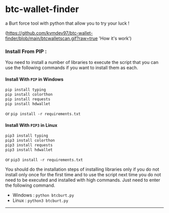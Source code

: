 # btc-wallet-finder
a Burt force tool with python that allow you to try your luck !

(https://github.com/kvmdev97/btc-wallet-finder/blob/main/btcwalletscan.gif?raw=true 'How it's work')


### Install From PIP :

You need to install a number of libraries to execute the script that you can use the following commands if you want to install them as each.

#### Install With `PIP` in Windows

```bash
pip install typing
pip install colorthon
pip install requests
pip install hdwallet
```
or `pip install -r requirements.txt`


#### Install With `PIP3` in Linux

```bash
pip3 install typing
pip3 install colorthon
pip3 install requests
pip3 install hdwallet
```
or `pip3 install -r requirements.txt`

You should do the installation steps of installing libraries only if you do not install only once for the first time and to use the script next time you do not need to be executed and installed with high commands. Just need to enter the following command.

- Windows : `python btcburt.py`
- Linux : `python3 btcburt.py`


---
